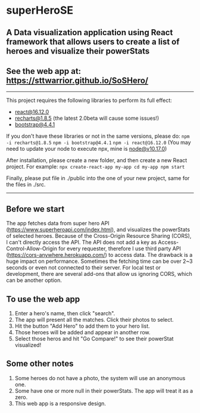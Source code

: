 # superHeroSE
## A Data visualization application using React framework that allows users to create a list of heroes and visualize their powerStats
## See the web app at: https://sttwarrior.github.io/SoSHero/
---

This project requires the following libraries to perform its full effect:
* react@16.12.0
* recharts@1.8.5 (the latest 2.0beta will cause some issues!)
* bootstrap@4.4.1

If you don't have these libraries or not in the same versions, please do:
`npm -i recharts@1.8.5`
`npm -i bootstrap@4.4.1`
`npm -i react@16.12.0`   (You may need to update your node to execute npx, mine is node@v10.17.0)

After installation, please create a new folder, and then create a new React project. For example:
`npx create-react-app my-app
cd my-app
npm start`

Finally, please put file in ./public into the one of your new project, same for the files in ./src.

---

## Before we start
The app fetches data from super hero API (https://www.superheroapi.com/index.html), and visualizes the powerStats of selected heroes.
Because of the Cross-Origin Resource Sharing (CORS), I can't directly access the API.
The API does not add a key as Access-Control-Allow-Origin for every requester, therefore I use third party API (https://cors-anywhere.herokuapp.com/) to access data. The drawback is a huge impact on performance. Sometimes the fetching time can be over 2~3 seconds or even not connected to their server. For local test or development, there are several add-ons that allow us ignoring CORS, which can be another option.

## To use the web app
1. Enter a hero's name, then click "search".
2. The app will present all the matches. Click their photos to select.
3. Hit the button "Add Hero" to add them to your hero list.
4. Those heroes will be added and appear in another row.
5. Select those heros and hit "Go Compare!" to see their powerStat visualized!

## Some other notes
1. Some heroes do not have a photo, the system will use an anonymous one.
2. Some have one or more null in their powerStats. The app will treat it as a zero.
3. This web app is a responsive design. 
